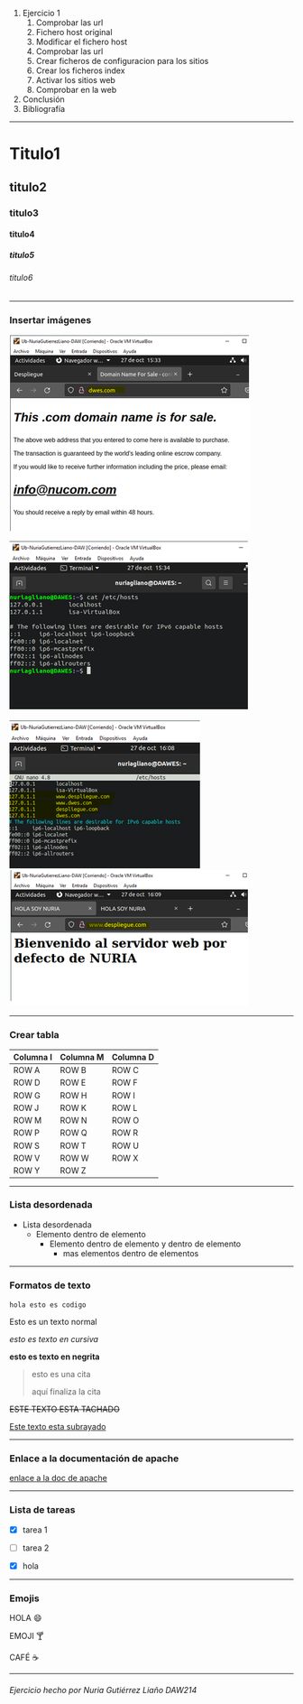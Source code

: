 1. Ejercicio 1
   1. Comprobar las url
   2. Fichero host original
   3. Modificar el fichero host
   4. Comprobar las url
   5. Crear ficheros de configuracion para los sitios
   6. Crear los ficheros index
   7. Activar los sitios web
   8. Comprobar en la web
2. Conclusión
3. Bibliografía

***

# Titulo1

## titulo2

### titulo3

#### titulo4

##### titulo5

###### titulo6

***

### Insertar imágenes



![Primera imagen ](img/captura1.png)

![Segunda imagen del fichero hosts](img/captura2.png)

![Tercera imagen][1] ![Cuarta imagen][2]

[1]: img/captura3.png
[2]: img/captura4.png



***

### Crear tabla

| Columna I | Columna M | Columna D |
| --------- | --------- | --------- |
| ROW A     | ROW B     | ROW C     |
| ROW D     | ROW E     | ROW F     |
| ROW G     | ROW H     | ROW I     |
| ROW J     | ROW K     | ROW L     |
| ROW M     | ROW N     | ROW O     |
| ROW P     | ROW Q     | ROW R     |
| ROW S     | ROW T     | ROW U     |
| ROW V     | ROW W     | ROW X     |
| ROW Y     | ROW Z     |           |

***

### Lista desordenada

- Lista desordenada
  - Elemento dentro de elemento
    - Elemento dentro de elemento y dentro de elemento
      - mas elementos dentro de elementos

***

### Formatos de texto

~~~esto es un trozo de codigo
hola esto es codigo 
~~~

Esto es un texto normal

*esto es texto en cursiva*

__esto es texto en negrita__

> esto es una cita
>
> aquí finaliza la cita

<!-- ESTO ES UN COMENTARIO-->

~~ESTE TEXTO ESTA TACHADO~~

<u>Este texto esta subrayado</u>

***

### Enlace a la documentación de apache

[enlace a la doc de apache](https://httpd.apache.org/docs/2.4/es/howto/public_html.html)

***

### Lista de tareas

- [x] tarea 1
- [ ] tarea 2

- [x] hola

***

### Emojis

HOLA :smile:

EMOJI :cocktail:

CAFÉ :coffee:

***

###### Ejercicio hecho por Nuria Gutiérrez Liaño DAW214



